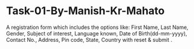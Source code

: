 # Task-01-By-Manish-Kr-Mahato
A registration form which includes the options like: First Name, Last Name, Gender, Subject of interest, Language known, Date of Birth(dd-mm-yyyy), Contact No., Address, Pin code, State, Country with reset &amp; submit .

